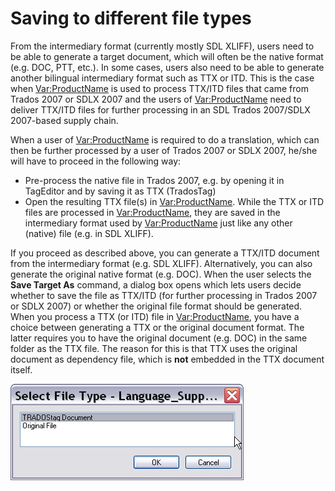 Saving to different file types
=====

From the intermediary format (currently mostly SDL XLIFF), users need to be able to generate a target document, which will often be the native format (e.g. DOC, PTT, etc.). In some cases, users also need to be able to generate another bilingual intermediary format such as TTX or ITD. This is the case when <Var:ProductName> is used to process TTX/ITD files that came from Trados 2007 or SDLX 2007 and the users of <Var:ProductName> need to deliver TTX/ITD files for further processing in an SDL Trados 2007/SDLX 2007-based supply chain.

When a user of <Var:ProductName> is required to do a translation, which can then be further processed by a user of Trados 2007 or SDLX 2007, he/she will have to proceed in the following way:

* Pre-process the native file in Trados 2007, e.g. by opening it in TagEditor and by saving it as TTX (TradosTag)
* Open the resulting TTX file(s) in <Var:ProductName>. While the TTX or ITD files are processed in <Var:ProductName>, they are saved in the intermediary format used by <Var:ProductName> just like any other (native) file (e.g. in SDL XLIFF).


If you proceed as described above, you can generate a TTX/ITD document from the intermediary format (e.g. SDL XLIFF). Alternatively, you can also generate the original native format (e.g. DOC). When the user selects the **Save Target As** command, a dialog box opens which lets users decide whether to save the file as TTX/ITD (for further processing in Trados 2007 or SDLX 2007) or whether the original file format should be generated.
When you process a TTX (or ITD) file in <Var:ProductName>, you have a choice between generating a TTX or the original document format. The latter requires you to have the original document (e.g. DOC) in the same folder as the TTX file. The reason for this is that TTX uses the original document as dependency file, which is **not** embedded in the TTX document itself.

<img style="display:block; " src="images/TTX01.jpg"/>